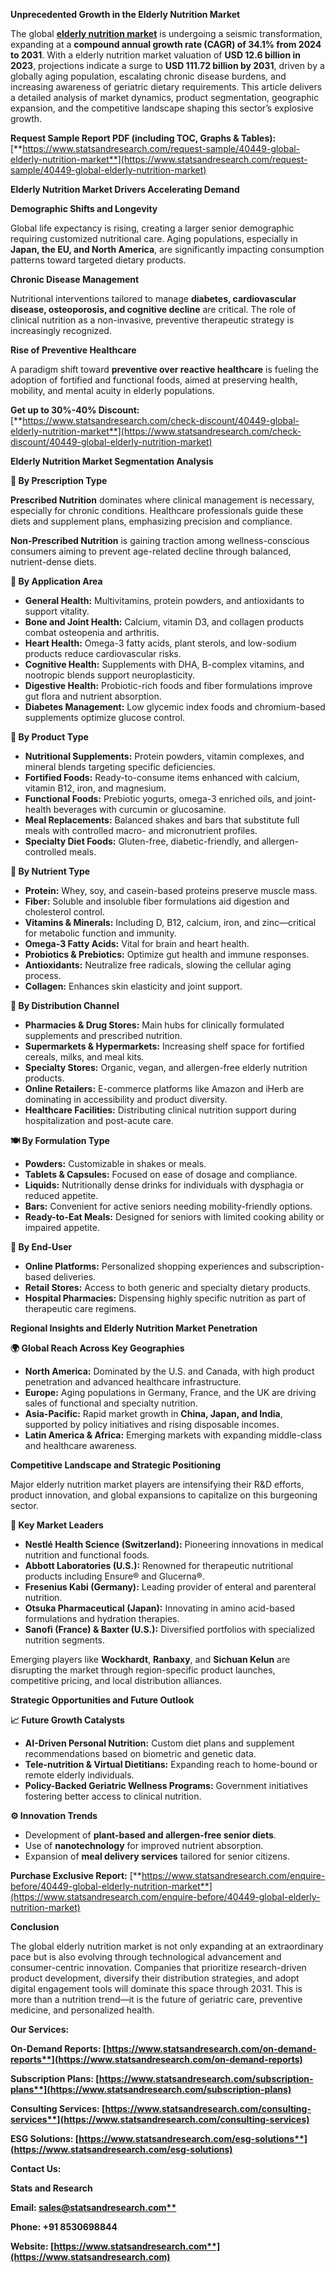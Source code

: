 ﻿**Unprecedented Growth in the Elderly Nutrition Market**

The global [**elderly nutrition market**](https://www.statsandresearch.com/report/40449-global-elderly-nutrition-market) is undergoing a seismic transformation, expanding at a **compound annual growth rate (CAGR) of 34.1% from 2024 to 2031**. With a elderly nutrition market valuation of **USD 12.6 billion in 2023**, projections indicate a surge to **USD 111.72 billion by 2031**, driven by a globally aging population, escalating chronic disease burdens, and increasing awareness of geriatric dietary requirements. This article delivers a detailed analysis of market dynamics, product segmentation, geographic expansion, and the competitive landscape shaping this sector’s explosive growth.

**Request Sample Report PDF (including TOC, Graphs & Tables):** [**https://www.statsandresearch.com/request-sample/40449-global-elderly-nutrition-market**](https://www.statsandresearch.com/request-sample/40449-global-elderly-nutrition-market)

**Elderly Nutrition Market Drivers Accelerating Demand**

**Demographic Shifts and Longevity**

Global life expectancy is rising, creating a larger senior demographic requiring customized nutritional care. Aging populations, especially in **Japan, the EU, and North America**, are significantly impacting consumption patterns toward targeted dietary products.

**Chronic Disease Management**

Nutritional interventions tailored to manage **diabetes, cardiovascular disease, osteoporosis, and cognitive decline** are critical. The role of clinical nutrition as a non-invasive, preventive therapeutic strategy is increasingly recognized.

**Rise of Preventive Healthcare**

A paradigm shift toward **preventive over reactive healthcare** is fueling the adoption of fortified and functional foods, aimed at preserving health, mobility, and mental acuity in elderly populations.

**Get up to 30%-40% Discount:** [**https://www.statsandresearch.com/check-discount/40449-global-elderly-nutrition-market**](https://www.statsandresearch.com/check-discount/40449-global-elderly-nutrition-market)

**Elderly Nutrition Market Segmentation Analysis**

**🧪 By Prescription Type**

**Prescribed Nutrition** dominates where clinical management is necessary, especially for chronic conditions. Healthcare professionals guide these diets and supplement plans, emphasizing precision and compliance.

**Non-Prescribed Nutrition** is gaining traction among wellness-conscious consumers aiming to prevent age-related decline through balanced, nutrient-dense diets.

**🏥 By Application Area**

- **General Health:** Multivitamins, protein powders, and antioxidants to support vitality.
- **Bone and Joint Health:** Calcium, vitamin D3, and collagen products combat osteopenia and arthritis.
- **Heart Health:** Omega-3 fatty acids, plant sterols, and low-sodium products reduce cardiovascular risks.
- **Cognitive Health:** Supplements with DHA, B-complex vitamins, and nootropic blends support neuroplasticity.
- **Digestive Health:** Probiotic-rich foods and fiber formulations improve gut flora and nutrient absorption.
- **Diabetes Management:** Low glycemic index foods and chromium-based supplements optimize glucose control.

**🥣 By Product Type**

- **Nutritional Supplements:** Protein powders, vitamin complexes, and mineral blends targeting specific deficiencies.
- **Fortified Foods:** Ready-to-consume items enhanced with calcium, vitamin B12, iron, and magnesium.
- **Functional Foods:** Prebiotic yogurts, omega-3 enriched oils, and joint-health beverages with curcumin or glucosamine.
- **Meal Replacements:** Balanced shakes and bars that substitute full meals with controlled macro- and micronutrient profiles.
- **Specialty Diet Foods:** Gluten-free, diabetic-friendly, and allergen-controlled meals.

**🧬 By Nutrient Type**

- **Protein:** Whey, soy, and casein-based proteins preserve muscle mass.
- **Fiber:** Soluble and insoluble fiber formulations aid digestion and cholesterol control.
- **Vitamins & Minerals:** Including D, B12, calcium, iron, and zinc—critical for metabolic function and immunity.
- **Omega-3 Fatty Acids:** Vital for brain and heart health.
- **Probiotics & Prebiotics:** Optimize gut health and immune responses.
- **Antioxidants:** Neutralize free radicals, slowing the cellular aging process.
- **Collagen:** Enhances skin elasticity and joint support.

**🛒 By Distribution Channel**

- **Pharmacies & Drug Stores:** Main hubs for clinically formulated supplements and prescribed nutrition.
- **Supermarkets & Hypermarkets:** Increasing shelf space for fortified cereals, milks, and meal kits.
- **Specialty Stores:** Organic, vegan, and allergen-free elderly nutrition products.
- **Online Retailers:** E-commerce platforms like Amazon and iHerb are dominating in accessibility and product diversity.
- **Healthcare Facilities:** Distributing clinical nutrition support during hospitalization and post-acute care.

**🍽 By Formulation Type**

- **Powders:** Customizable in shakes or meals.
- **Tablets & Capsules:** Focused on ease of dosage and compliance.
- **Liquids:** Nutritionally dense drinks for individuals with dysphagia or reduced appetite.
- **Bars:** Convenient for active seniors needing mobility-friendly options.
- **Ready-to-Eat Meals:** Designed for seniors with limited cooking ability or impaired appetite.

**🧾 By End-User**

- **Online Platforms:** Personalized shopping experiences and subscription-based deliveries.
- **Retail Stores:** Access to both generic and specialty dietary products.
- **Hospital Pharmacies:** Dispensing highly specific nutrition as part of therapeutic care regimens.

**Regional Insights and Elderly Nutrition Market Penetration**

**🌍 Global Reach Across Key Geographies**

- **North America:** Dominated by the U.S. and Canada, with high product penetration and advanced healthcare infrastructure.
- **Europe:** Aging populations in Germany, France, and the UK are driving sales of functional and specialty nutrition.
- **Asia-Pacific:** Rapid market growth in **China, Japan, and India**, supported by policy initiatives and rising disposable incomes.
- **Latin America & Africa:** Emerging markets with expanding middle-class and healthcare awareness.

**Competitive Landscape and Strategic Positioning**

Major elderly nutrition market players are intensifying their R&D efforts, product innovation, and global expansions to capitalize on this burgeoning sector.

**🏢 Key Market Leaders**

- **Nestlé Health Science (Switzerland):** Pioneering innovations in medical nutrition and functional foods.
- **Abbott Laboratories (U.S.):** Renowned for therapeutic nutritional products including Ensure® and Glucerna®.
- **Fresenius Kabi (Germany):** Leading provider of enteral and parenteral nutrition.
- **Otsuka Pharmaceutical (Japan):** Innovating in amino acid-based formulations and hydration therapies.
- **Sanofi (France) & Baxter (U.S.):** Diversified portfolios with specialized nutrition segments.

Emerging players like **Wockhardt**, **Ranbaxy**, and **Sichuan Kelun** are disrupting the market through region-specific product launches, competitive pricing, and local distribution alliances.

**Strategic Opportunities and Future Outlook**

**📈 Future Growth Catalysts**

- **AI-Driven Personal Nutrition:** Custom diet plans and supplement recommendations based on biometric and genetic data.
- **Tele-nutrition & Virtual Dietitians:** Expanding reach to home-bound or remote elderly individuals.
- **Policy-Backed Geriatric Wellness Programs:** Government initiatives fostering better access to clinical nutrition.

**⚙️ Innovation Trends**

- Development of **plant-based and allergen-free senior diets**.
- Use of **nanotechnology** for improved nutrient absorption.
- Expansion of **meal delivery services** tailored for senior citizens.

**Purchase Exclusive Report:** [**https://www.statsandresearch.com/enquire-before/40449-global-elderly-nutrition-market**](https://www.statsandresearch.com/enquire-before/40449-global-elderly-nutrition-market)

**Conclusion**

The global elderly nutrition market is not only expanding at an extraordinary pace but is also evolving through technological advancement and consumer-centric innovation. Companies that prioritize research-driven product development, diversify their distribution strategies, and adopt digital engagement tools will dominate this space through 2031. This is more than a nutrition trend—it is the future of geriatric care, preventive medicine, and personalized health.

**Our Services:**

**On-Demand Reports: [https://www.statsandresearch.com/on-demand-reports**](https://www.statsandresearch.com/on-demand-reports)**

**Subscription Plans: [https://www.statsandresearch.com/subscription-plans**](https://www.statsandresearch.com/subscription-plans)**

**Consulting Services: [https://www.statsandresearch.com/consulting-services**](https://www.statsandresearch.com/consulting-services)**

**ESG Solutions: [https://www.statsandresearch.com/esg-solutions**](https://www.statsandresearch.com/esg-solutions)**

**Contact Us:**

**Stats and Research**

**Email: [sales@statsandresearch.com**](mailto:sales@statsandresearch.com)**

**Phone: +91 8530698844**

**Website: [https://www.statsandresearch.com**](https://www.statsandresearch.com)**
